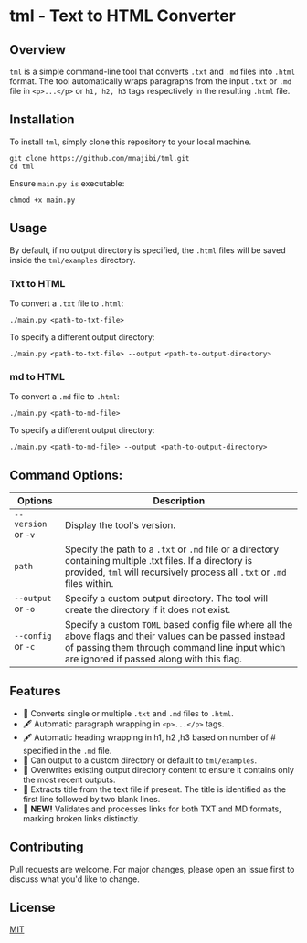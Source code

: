 # tml - Text to HTML Converter

## Overview

`tml` is a simple command-line tool that converts `.txt` and `.md` files into `.html` format. The tool automatically wraps paragraphs from the input `.txt` or `.md` file in `<p>...</p>` or `h1, h2, h3` tags respectively in the resulting `.html` file.

## Installation

To install `tml`, simply clone this repository to your local machine.

```
git clone https://github.com/mnajibi/tml.git
cd tml
```

Ensure `main.py is` executable:

```
chmod +x main.py
```
## Usage

By default, if no output directory is specified, the `.html` files will be saved inside the `tml/examples` directory.

### Txt to HTML
To convert a `.txt` file to `.html`:

```
./main.py <path-to-txt-file>
```

To specify a different output directory:

```
./main.py <path-to-txt-file> --output <path-to-output-directory>
```
### md to HTML

To convert a `.md` file to `.html`:

```
./main.py <path-to-md-file>
```

To specify a different output directory:

```
./main.py <path-to-md-file> --output <path-to-output-directory>
```

## Command Options:
| Options | Description |
| --- | --- |
| `--version` or `-v` | Display the tool's version. |
| `path` | Specify the path to a `.txt` or `.md` file or a directory containing multiple .txt files. If a directory is provided, `tml` will recursively process all `.txt` or `.md` files within. |
| `--output` or `-o` | Specify a custom output directory. The tool will create the directory if it does not exist. |
| `--config` or `-c` | Specify a custom `TOML` based config file where all the above flags and their values can be passed instead of passing them through command line input which are ignored if passed along with this flag.  |

## Features

* 📄 Converts single or multiple `.txt` and `.md` files to `.html`.
* 🖋 Automatic paragraph wrapping in `<p>...</p>` tags.
* 🖋 Automatic heading wrapping in h1, h2 ,h3 based on number of # specified in the `.md` file.
* 📁 Can output to a custom directory or default to `tml/examples`.
* 🔄 Overwrites existing output directory content to ensure it contains only the most recent outputs.
* 🎉 Extracts title from the text file if present. The title is identified as the first line followed by two blank lines.
* 🔗 **NEW!** Validates and processes links for both TXT and MD formats, marking broken links distinctly.

## Contributing

Pull requests are welcome. For major changes, please open an issue first to discuss what you'd like to change.

## License

[MIT](https://github.com/mnajibi/tml/blob/main/LICENSE)

